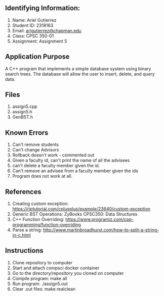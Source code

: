 ## Identifying Information:
1. Name: Ariel Gutierrez
2. Student ID: 2318163
3. Email: arigutierrez@chapman.edu
4. Class: CPSC 350-01
5. Assignment: Assignment 5

## Application Purpose
A C++ program that implements a simple database system using binary search trees. The database will allow the user to insert, delete, and query data.

## Files
1. assign5.cpp
2. assign5.h
3. GenBST.h

## Known Errors
1. Can't remove students
2. Can't change Advisors
3. Rollback doesn't work - commented out
4. Given a faculty id, can't print the name of all the advisees
5. can't delete a faculty member given the id.
6. Can't remove an advisee from a faculty member given the ids
7. Program does not work at all.

## References
1. Creating custom exception: https://riptutorial.com/cplusplus/example/23640/custom-exception
2. Generic BST Operations: ZyBooks CPSC350: Data Structures
3. C++ Function Overriding: https://www.programiz.com/cpp-programming/function-overriding
4. Parse a string: http://www.martinbroadhurst.com/how-to-split-a-string-in-c.html


## Instructions
1. Clone repository to computer
2. Start and attach compsci docker container
3. Go to the directory/repository you cloned on computer
4. Compile program: make all
5. Run program: ./assign5.out
6. Clear .out files: make realclean
